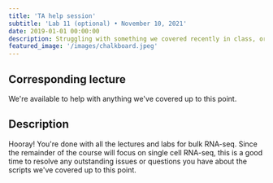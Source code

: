 ```yaml
---
title: 'TA help session'
subtitle: 'Lab 11 (optional) • November 10, 2021'
date: 2019-01-01 00:00:00
description: Struggling with something we covered recently in class, or do you want to discuss some of your own RNA-seq data?  Then drop in for hand-on help from one of our amazing Teaching Assistants!
featured_image: '/images/chalkboard.jpeg'
---
```


## Corresponding lecture

We're available to help with anything we've covered up to this point.

## Description

Hooray!  You're done with all the lectures and labs for bulk RNA-seq.  Since the remainder of the course will focus on single cell RNA-seq, this is a good time to resolve any outstanding issues or questions you have about the scripts we've covered up to this point.